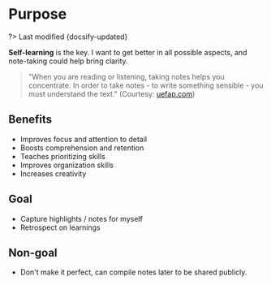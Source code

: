 # Purpose
?> Last modified {docsify-updated}

**Self-learning** is the key. I want to get better in all possible aspects, and note-taking could help bring clarity.

> "When you are reading or listening, taking notes helps you concentrate. In order to take notes - to write something sensible - you must understand the text."
> (Courtesy: [uefap.com](http://www.uefap.com/reading/notetake/notetake.htm))

## Benefits
- Improves focus and attention to detail
- Boosts comprehension and retention
- Teaches prioritizing skills
- Improves organization skills
- Increases creativity

## Goal
- Capture highlights / notes for myself
- Retrospect on learnings

## Non-goal
- Don't make it perfect, can compile notes later to be shared publicly.

